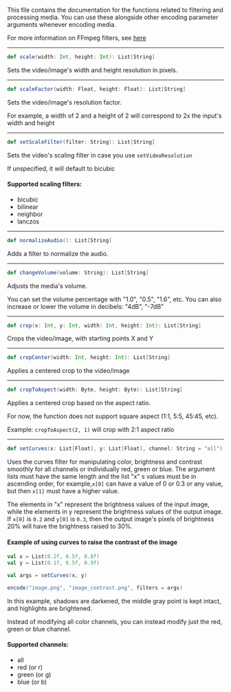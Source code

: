 This file contains the documentation for the functions related to filtering and processing media. You can use these alongside other encoding parameter arguments whenever encoding media.

For more information on FFmpeg filters, see [here](https://ffmpeg.org/ffmpeg-filters.html)

---

```scala
def scale(width: Int, height: Int): List[String]
```
Sets the video/image's width and height resolution in pixels.

---

```scala
def scaleFactor(width: Float, height: Float): List[String]
```
Sets the video/image's resolution factor.

For example, a width of 2 and a height of 2 will correspond to 2x the input's width and height

---

```scala
def setScaleFilter(filter: String): List[String]
```
Sets the video's scaling filter in case you use ```setVideoResolution```

If unspecified, it will default to bicubic

#### Supported scaling filters:
* bicubic
* bilinear
* neighbor
* lanczos

---

```scala
def normalizeAudio(): List[String]
```
Adds a filter to normalize the audio.

---

```scala
def changeVolume(volume: String): List[String]
```
Adjusts the media's volume.

You can set the volume percentage with "1.0", "0.5", "1.6", etc.
You can also increase or lower the volume in decibels: "4dB", "-7dB"

---

```scala
def crop(x: Int, y: Int, width: Int, height: Int): List[String]
```
Crops the video/image, with starting points X and Y

---

```scala
def cropCenter(width: Int, height: Int): List[String]
```
Applies a centered crop to the video/image

---

```scala
def cropToAspect(width: Byte, height: Byte): List[String]
```
Applies a centered crop based on the aspect ratio.

For now, the function does not support square aspect (1:1, 5:5, 45:45, etc).

Example: ```cropToAspect(2, 1)``` will crop with 2:1 aspect ratio

---

```scala
def setCurves(x: List[Float], y: List[Float], channel: String = "all"): List[String]
```
Uses the curves filter for manipulating color, brightness and contrast smoothly for all channels or individually red, green or blue. The argument lists must have the same length and the list "x"  s values must be in ascending order, for example,```x[0]``` can have a value of 0 or 0.3 or any value, but then ```x[1]``` must have a higher value.

The elements in "x" represent the brightness values of the input image, while the elements in y represent the brightness values of the output image. If ```x[0]``` is ```0.2``` and ```y[0]``` is ```0.3```, then the output image's pixels of brightness 20% will have the brightness raised to 30%.

#### Example of using curves to raise the contrast of the image

```scala
val x = List(0.2f, 0.5f, 0.8f)
val y = List(0.1f, 0.5f, 0.9f)

val args = setCurves(x, y)

encode("image.png", "image_contrast.png", filters = args)
```

In this example, shadows are darkened, the middle gray point is kept intact, and highlights are brightened.

Instead of modifying all color channels, you can instead modify just the red, green or blue channel.

#### Supported channels:
* all
* red (or r)
* green (or g)
* blue (or b)
